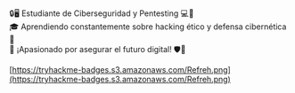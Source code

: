 🔒🖥️ Estudiante de Ciberseguridad y Pentesting 💻🔐  
🎓 Aprendiendo constantemente sobre hacking ético y defensa cibernética 📘  
💪 ¡Apasionado por asegurar el futuro digital! 🛡️🚀  


[https://tryhackme-badges.s3.amazonaws.com/Refreh.png](https://tryhackme-badges.s3.amazonaws.com/Refreh.png)




